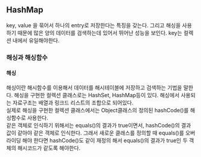## HashMap

key, value 을 묶어서 하나의 entry로 저장한다는 특징을 갖는다. 그리고 해싱을 사용하기 때문에 많은 양의 데이터를 검색하는데 있어서 뛰어난 성능을 보인다.
key는 컬렉션 내에서 유일해야한다.

### 해싱과 해싱함수

#### 해싱

해싱이란 해시함수를 이용해서 데이터를 해시테이블에 저장하고 검색하는 기법을 말한다. 해싱을 구현한 컬렉션 클래스로는 HashSet, HashMap등이 있다.
해싱에서 사용되는 자료구조는 배열과 링크드 리스트의 조합으로 되어있다.\
실제로 해싱을 구현한 컬렉션 클래스에서는 Object클래스의 정의된 hashCode()를 해싱함수로 사용한다.\
같은 객체로 인식하기 위해서는 equals()의 결과가 true이면서, hashCode()의 결과 값이 같아야 같은 객체로 인식한다.
그래서 새로운 클래스를 정의할 때 equals()를 오버라이딩 해야 한다면 hashCode()도 같이 재정의 해서 equals()의 결과가 true인 두 객체의 해시코드가 같도록 해야한다.
